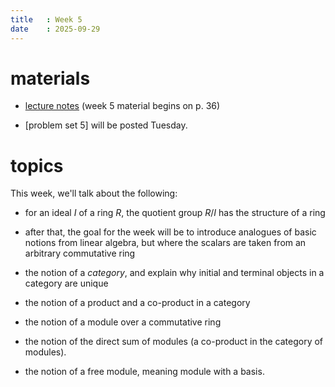 ```yaml
---
title   : Week 5
date    : 2025-09-29
---
```



# materials


- [lecture notes](/course-content/grad-algebra.pdf) (week 5 material begins on p. 36)

- [problem set 5] will be posted Tuesday.

# topics

This week, we'll talk about the following:

- for an ideal $I$ of a ring $R$, the quotient group $R/I$ has the structure of a ring

- after that, the goal for the week will be to introduce analogues of
  basic notions from linear algebra, but where the scalars are taken
  from an arbitrary commutative ring

- the notion of a *category*, and explain why initial and terminal
  objects in a category are unique
- the notion of a product and a co-product in a category
- the notion of a module over a commutative ring
- the notion of the direct sum of modules (a co-product in the
  category of modules).
- the notion of a free module, meaning module with a basis.
